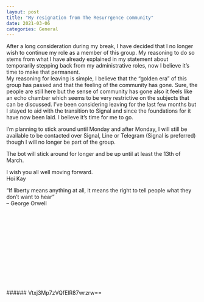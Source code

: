 ```yaml
---
layout: post
title: "My resignation from The Resurrgence community"
date: 2021-03-06
categories: General
---
```

After a long consideration during my break, I have decided that I no longer wish to continue my role as a member of this group. My reasoning to do so stems from what I have already explained in my statement about temporarily stepping back from my administrative roles, now I believe it’s time to make that permanent.  <br>
My reasoning for leaving is simple, I believe that the “golden era” of this group has passed and that the feeling of the community has gone. Sure, the people are still here but the sense of community has gone also it feels like an echo chamber which seems to be very restrictive on the subjects that can be discussed.
I’ve been considering leaving for the last few months but I stayed to aid with the transition to Signal and since the foundations for it have now been laid. I believe it’s time for me to go.<br>

I’m planning to stick around until Monday and after Monday, I will still be available to be contacted over Signal, Line or Telegram (Signal is preferred) though I will no longer be part of the group.<br>

The bot will stick around for longer and be up until at least the 13th of March.

I wish you all well moving forward.<br>
Hoi Kay<br>


“If liberty means anything at all, it means the right to tell people what they don’t want to hear”  <br>
 – George Orwell

<br>
<br>
<br>
<br>
<br>
<br>
<br>
<br>
<br>
<br>
<br>
<br>
###### Vtxj3Mp7zVQfElR87wrzrw==